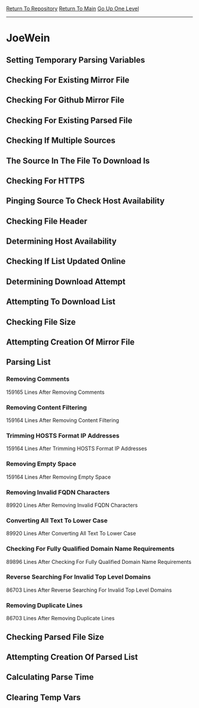 [Return To Repository](https://github.com/deathbybandaid/piholeparser/)
[Return To Main](https://github.com/deathbybandaid/piholeparser/blob/master/RecentRunLogs/Mainlog.md)
[Go Up One Level](https://github.com/deathbybandaid/piholeparser/blob/master/RecentRunLogs/TopLevelScripts/30-Processing-External-Blacklists.md)
____________________________________
# JoeWein
## Setting Temporary Parsing Variables
## Checking For Existing Mirror File
## Checking For Github Mirror File
## Checking For Existing Parsed File
## Checking If Multiple Sources
## The Source In The File To Download Is
## Checking For HTTPS
## Pinging Source To Check Host Availability
## Checking File Header
## Determining Host Availability
## Checking If List Updated Online
## Determining Download Attempt
## Attempting To Download List
## Checking File Size
## Attempting Creation Of Mirror File
## Parsing List
### Removing Comments
159165 Lines After Removing Comments
### Removing Content Filtering
159164 Lines After Removing Content Filtering
### Trimming HOSTS Format IP Addresses
159164 Lines After Trimming HOSTS Format IP Addresses
### Removing Empty Space
159164 Lines After Removing Empty Space
### Removing Invalid FQDN Characters
89920 Lines After Removing Invalid FQDN Characters
### Converting All Text To Lower Case
89920 Lines After Converting All Text To Lower Case
### Checking For Fully Qualified Domain Name Requirements
89896 Lines After Checking For Fully Qualified Domain Name Requirements
### Reverse Searching For Invalid Top Level Domains
86703 Lines After Reverse Searching For Invalid Top Level Domains
### Removing Duplicate Lines
86703 Lines After Removing Duplicate Lines
## Checking Parsed File Size
## Attempting Creation Of Parsed List
## Calculating Parse Time
## Clearing Temp Vars
